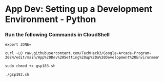 # App Dev: Setting up a Development Environment - Python

### Run the following Commands in CloudShell

```
export ZONE=
```
```
curl -LO raw.githubusercontent.com/TechHack3/Google-Arcade-Program-2024/edit/main/App%20Dev%20Setting%20up%20a%20Development%20Environment%20Python/gsp183.sh

sudo chmod +x gsp183.sh

./gsp183.sh
```

